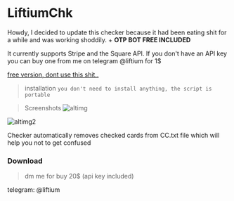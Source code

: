 # LiftiumChk 
Howdy, I decided to update this checker because it had been eating shit for a while and was working shoddily. + **OTP BOT FREE INCLUDED**

It currently supports Stripe and the Square API. If you don't have an API key you can buy one from me on telegram @liftium for 1$

[free version, dont use this shit..](https://github.com/Blagdoii/LiftiumChk/blob/main/chk.py)


> installation
`you don't need to install anything, the script is portable`


> Screenshots
![altimg](https://cdn.discordapp.com/attachments/1100745735500206090/1100793024386191391/image.png)

![altimg2](https://cdn.discordapp.com/attachments/1100745735500206090/1100793586557136896/image.png)




Checker automatically removes checked cards from CC.txt file which will help you not to get confused


### Download
> dm me for buy 20$ (api key included)

telegram: @liftium












